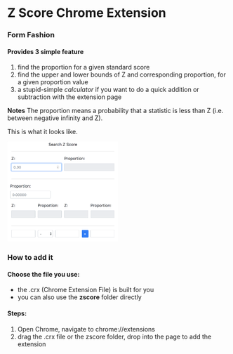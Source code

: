 # Z Score Chrome Extension

### Form Fashion

#### Provides 3 simple feature

1. find the proportion for a given standard score
2. find the upper and lower bounds of Z and corresponding proportion, for a given proportion value
3. a stupid-simple *calculator* if you want to do a quick addition or subtraction with the extension page

**Notes** The proportion means a probability that a statistic is less than Z (i.e. between negative infinity and Z).

This is what it looks like.

<img src="docs/preview.png" alt="extension preview image" style="max-width: 50%">

### How to add it

#### Choose the file you use:
- the .crx (Chrome Extension File) is built for you
- you can also use the **zscore** folder directly

#### Steps:
1. Open Chrome, navigate to chrome://extensions
2. drag the .crx file or the zscore folder, drop into the page to add the extension